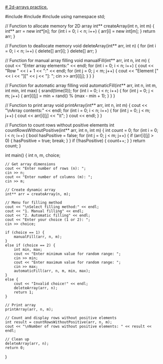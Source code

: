 [# 2d-arrays practice. ](https://www.programiz.com/online-compiler/0jRmRCKPnvTzQ)

#include <iostream>
#include <cstdlib>
#include <ctime>
using namespace std;

// Function to allocate memory for 2D array
int** createArray(int n, int m) {
    int** arr = new int*[n];
    for (int i = 0; i < n; i++) {
        arr[i] = new int[m];
    }
    return arr;
}

// Function to deallocate memory
void deleteArray(int** arr, int n) {
    for (int i = 0; i < n; i++) {
        delete[] arr[i];
    }
    delete[] arr;
}

// Function for manual array filling
void manualFill(int** arr, int n, int m) {
    cout << "Enter array elements:" << endl;
    for (int i = 0; i < n; i++) {
        cout << "Row " << i + 1 << ":" << endl;
        for (int j = 0; j < m; j++) {
            cout << "Element [" << i << "][" << j << "]: ";
            cin >> arr[i][j];
        }
    }
}

// Function for automatic array filling
void automaticFill(int** arr, int n, int m, int min, int max) {
    srand(time(0));
    for (int i = 0; i < n; i++) {
        for (int j = 0; j < m; j++) {
            arr[i][j] = min + rand() % (max - min + 1);
        }
    }
}

// Function to print array
void printArray(int** arr, int n, int m) {
    cout << "\nArray contents:" << endl;
    for (int i = 0; i < n; i++) {
        for (int j = 0; j < m; j++) {
            cout << arr[i][j] << "\t";
        }
        cout << endl;
    }
}

// Function to count rows without positive elements
int countRowsWithoutPositive(int** arr, int n, int m) {
    int count = 0;
    for (int i = 0; i < n; i++) {
        bool hasPositive = false;
        for (int j = 0; j < m; j++) {
            if (arr[i][j] > 0) {
                hasPositive = true;
                break;
            }
        }
        if (!hasPositive) {
            count++;
        }
    }
    return count;
}

int main() {
    int n, m, choice;
    
    // Get array dimensions
    cout << "Enter number of rows (n): ";
    cin >> n;
    cout << "Enter number of columns (m): ";
    cin >> m;
    
    // Create dynamic array
    int** arr = createArray(n, m);
    
    // Menu for filling method
    cout << "\nSelect filling method:" << endl;
    cout << "1. Manual filling" << endl;
    cout << "2. Automatic filling" << endl;
    cout << "Enter your choice (1 or 2): ";
    cin >> choice;
    
    if (choice == 1) {
        manualFill(arr, n, m);
    }
    else if (choice == 2) {
        int min, max;
        cout << "Enter minimum value for random range: ";
        cin >> min;
        cout << "Enter maximum value for random range: ";
        cin >> max;
        automaticFill(arr, n, m, min, max);
    }
    else {
        cout << "Invalid choice!" << endl;
        deleteArray(arr, n);
        return 1;
    }
    
    // Print array
    printArray(arr, n, m);
    
    // Count and display rows without positive elements
    int result = countRowsWithoutPositive(arr, n, m);
    cout << "\nNumber of rows without positive elements: " << result << endl;
    
    // Clean up
    deleteArray(arr, n);
    return 0;
}
